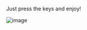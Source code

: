 Just press the keys and enjoy! 

![image](https://github.com/Navarroseb/javascript30-1/assets/93394244/c598b13c-9ea1-492c-8524-baf7e233db88)
